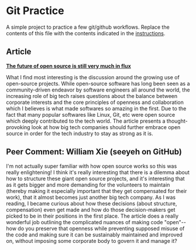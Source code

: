 # Git Practice

A simple project to practice a few git/github workflows. Replace the contents of this file with the contents indicated in the [instructions](./instructions.md).

## Article

**[The future of open source is still very much in flux](https://www.technologyreview.com/2023/08/17/1077498/future-open-source/)**

What I find most interesting is the discussion around the growing use of open-source projects. While open-source software has long been seen as a community-driven endeavor by software engineers all around the world, the increasing role of big tech raises questions about the balance between corporate interests and the core principles of openness and collaboration which I believes is what made softwares so amazing in the first. Due to the fact that many popular softwares like Linux, Git, etc were open source which deeply contributed to the tech world. The article presents a thought-provoking look at how big tech companies should further embrace open source in order for the tech industry to stay as strong as it is.

## Peer Comment: William Xie (seeyeh on GitHub)

I'm not actually super familiar with how open source works so this was really enlightening! I think it's really interesting that there is a dilemma about how to structure these giant open source projects, and it's interesting that as it gets bigger and more demanding for the volunteers to maintain (thereby making it especially important that they get compensated for their work), that it almost becomes just another big tech company. As I was reading, I became curious about how these decisions (about structure, compensation) even get made and how do those decision-makers get picked to be in their positions in the first place. The article does a really wonderful job outlining the complicated nuances of making code "open"--how do you preserve that openness while preventing supposed misuse of the code and making sure it can be sustainably maintained and improved on, without imposing some corporate body to govern it and manage it?
